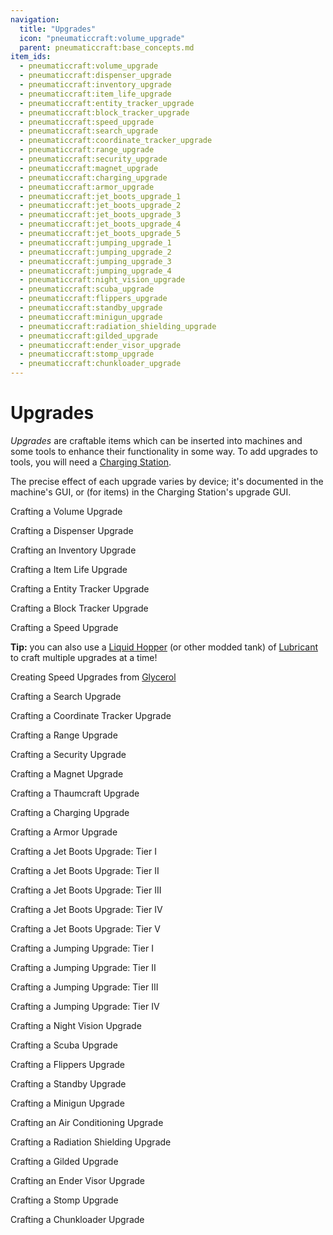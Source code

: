 ```yaml
---
navigation:
  title: "Upgrades"
  icon: "pneumaticcraft:volume_upgrade"
  parent: pneumaticcraft:base_concepts.md
item_ids:
  - pneumaticcraft:volume_upgrade
  - pneumaticcraft:dispenser_upgrade
  - pneumaticcraft:inventory_upgrade
  - pneumaticcraft:item_life_upgrade
  - pneumaticcraft:entity_tracker_upgrade
  - pneumaticcraft:block_tracker_upgrade
  - pneumaticcraft:speed_upgrade
  - pneumaticcraft:search_upgrade
  - pneumaticcraft:coordinate_tracker_upgrade
  - pneumaticcraft:range_upgrade
  - pneumaticcraft:security_upgrade
  - pneumaticcraft:magnet_upgrade
  - pneumaticcraft:charging_upgrade
  - pneumaticcraft:armor_upgrade
  - pneumaticcraft:jet_boots_upgrade_1
  - pneumaticcraft:jet_boots_upgrade_2
  - pneumaticcraft:jet_boots_upgrade_3
  - pneumaticcraft:jet_boots_upgrade_4
  - pneumaticcraft:jet_boots_upgrade_5
  - pneumaticcraft:jumping_upgrade_1
  - pneumaticcraft:jumping_upgrade_2
  - pneumaticcraft:jumping_upgrade_3
  - pneumaticcraft:jumping_upgrade_4
  - pneumaticcraft:night_vision_upgrade
  - pneumaticcraft:scuba_upgrade
  - pneumaticcraft:flippers_upgrade
  - pneumaticcraft:standby_upgrade
  - pneumaticcraft:minigun_upgrade
  - pneumaticcraft:radiation_shielding_upgrade
  - pneumaticcraft:gilded_upgrade
  - pneumaticcraft:ender_visor_upgrade
  - pneumaticcraft:stomp_upgrade
  - pneumaticcraft:chunkloader_upgrade
---
```


# Upgrades

*Upgrades* are craftable items which can be inserted into machines and some tools to enhance their functionality in some way. To add upgrades to tools, you will need a [Charging Station](../machines/charging_station.md).

The precise effect of each upgrade varies by device; it's documented in the machine's GUI, or (for items) in the Charging Station's upgrade GUI.

<a name="volume"></a>
Crafting a Volume Upgrade

<Recipe id="pneumaticcraft:volume_upgrade" />

<a name="dispenser"></a>
Crafting a Dispenser Upgrade

<Recipe id="pneumaticcraft:dispenser_upgrade" />

<a name="inventory"></a>
Crafting an Inventory Upgrade

<Recipe id="pneumaticcraft:inventory_upgrade" />

<a name="item_life"></a>
Crafting a Item Life Upgrade

<Recipe id="pneumaticcraft:item_life_upgrade" />

<a name="entity_tracker"></a>
Crafting a Entity Tracker Upgrade

<Recipe id="pneumaticcraft:entity_tracker_upgrade" />

<a name="block_tracker"></a>
Crafting a Block Tracker Upgrade

<Recipe id="pneumaticcraft:block_tracker_upgrade" />

<a name="speed"></a>
Crafting a Speed Upgrade

**Tip:** you can also use a [Liquid Hopper](../machines/liquid_hopper.md) (or other modded tank) of [Lubricant](../components/lubricant.md) to craft multiple upgrades at a time!

<Recipe id="pneumaticcraft:speed_upgrade" />

<a name="speed2"></a>
Creating Speed Upgrades from [Glycerol](../renewables/glycerol.md)

<Recipe id="pneumaticcraft:speed_upgrade_from_glycerol" />

<a name="search"></a>
Crafting a Search Upgrade

<Recipe id="pneumaticcraft:search_upgrade" />

<a name="coordinate_tracker"></a>
Crafting a Coordinate Tracker Upgrade

<Recipe id="pneumaticcraft:coordinate_tracker_upgrade" />

<a name="range"></a>
Crafting a Range Upgrade

<Recipe id="pneumaticcraft:range_upgrade" />

<a name="security"></a>
Crafting a Security Upgrade

<Recipe id="pneumaticcraft:security_upgrade" />

<a name="magnet"></a>
Crafting a Magnet Upgrade

<Recipe id="pneumaticcraft:magnet_upgrade" />

<a name="thaumcraft"></a>
Crafting a Thaumcraft Upgrade

<Recipe id="pneumaticcraft:thaumcraft_upgrade" />

<a name="charging"></a>
Crafting a Charging Upgrade

<Recipe id="pneumaticcraft:charging_upgrade" />

<a name="armor"></a>
Crafting a Armor Upgrade

<Recipe id="pneumaticcraft:armor_upgrade" />

<a name="jet_boots_1"></a>
Crafting a Jet Boots Upgrade: Tier I

<Recipe id="pneumaticcraft:jet_boots_upgrade_1" />

<a name="jet_boots_2"></a>
Crafting a Jet Boots Upgrade: Tier II

<Recipe id="pneumaticcraft:jet_boots_upgrade_2" />

<a name="jet_boots_3"></a>
Crafting a Jet Boots Upgrade: Tier III

<Recipe id="pneumaticcraft:jet_boots_upgrade_3" />

<a name="jet_boots_4"></a>
Crafting a Jet Boots Upgrade: Tier IV

<Recipe id="pneumaticcraft:jet_boots_upgrade_4" />

<a name="jet_boots_5"></a>
Crafting a Jet Boots Upgrade: Tier V

<Recipe id="pneumaticcraft:jet_boots_upgrade_5" />

<a name="jumping_1"></a>
Crafting a Jumping Upgrade: Tier I

<Recipe id="pneumaticcraft:jumping_upgrade_1" />

<a name="jumping_2"></a>
Crafting a Jumping Upgrade: Tier II

<Recipe id="pneumaticcraft:jumping_upgrade_2" />

<a name="jumping_3"></a>
Crafting a Jumping Upgrade: Tier III

<Recipe id="pneumaticcraft:jumping_upgrade_3" />

<a name="jumping_4"></a>
Crafting a Jumping Upgrade: Tier IV

<Recipe id="pneumaticcraft:jumping_upgrade_4" />

<a name="night_vision"></a>
Crafting a Night Vision Upgrade

<Recipe id="pneumaticcraft:night_vision_upgrade" />

<a name="scuba"></a>
Crafting a Scuba Upgrade

<Recipe id="pneumaticcraft:scuba_upgrade" />

<a name="flippers"></a>
Crafting a Flippers Upgrade

<Recipe id="pneumaticcraft:flippers_upgrade" />

<a name="standby"></a>
Crafting a Standby Upgrade

<Recipe id="pneumaticcraft:standby_upgrade" />

<a name="minigun"></a>
Crafting a Minigun Upgrade

<Recipe id="pneumaticcraft:minigun_upgrade" />

<a name="air_conditioning"></a>
Crafting an Air Conditioning Upgrade

<Recipe id="pneumaticcraft:air_conditioning_upgrade" />

<a name="radiation_shielding"></a>
Crafting a Radiation Shielding Upgrade

<Recipe id="pneumaticcraft:radiation_shielding_upgrade" />

<a name="gilded"></a>
Crafting a Gilded Upgrade

<Recipe id="pneumaticcraft:gilded_upgrade" />

<a name="ender_visor"></a>
Crafting an Ender Visor Upgrade

<Recipe id="pneumaticcraft:ender_visor_upgrade" />

<a name="stomp"></a>
Crafting a Stomp Upgrade

<Recipe id="pneumaticcraft:stomp_upgrade" />

<a name="chunkloader"></a>
Crafting a Chunkloader Upgrade

<Recipe id="pneumaticcraft:chunkloader_upgrade" />

